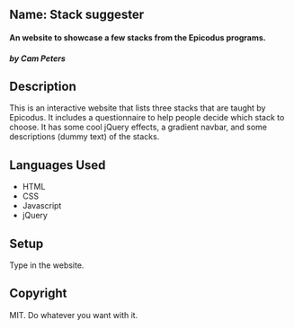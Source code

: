 ## Name: Stack suggester

#### An website to showcase a few stacks from the Epicodus programs.

##### by Cam Peters

## Description

This is an interactive website that lists three stacks that are taught by Epicodus. It includes a questionnaire to help people decide which stack to choose. It has some cool jQuery effects, a gradient navbar, and some descriptions (dummy text) of the stacks.

## Languages Used
* HTML
* CSS
* Javascript
* jQuery

## Setup

Type in the website.

## Copyright

MIT. Do whatever you want with it.
